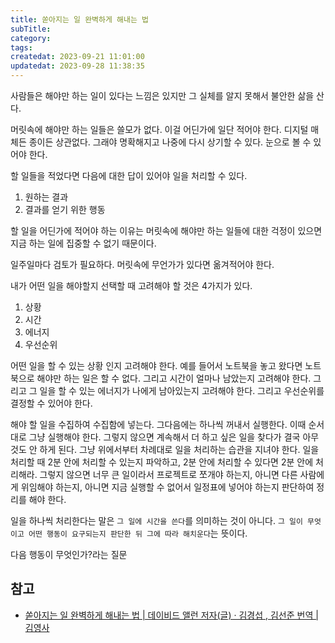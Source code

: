 ```yaml
---
title: 쏟아지는 일 완벽하게 해내는 법
subTitle:
category:
tags:
createdat: 2023-09-21 11:01:00
updatedat: 2023-09-28 11:38:35
---
```


사람들은 해야만 하는 일이 있다는 느낌은 있지만 그 실체를 알지 못해서 불안한 삶을
산다.  

머릿속에 해야만 하는 일들은 쓸모가 없다. 이걸 어딘가에 일단 적어야 한다. 디지털
매체든 종이든 상관없다. 그래야 명확해지고 나중에 다시 상기할 수 있다. 눈으로 볼
수 있어야 한다.  

할 일들을 적었다면 다음에 대한 답이 있어야 일을 처리할 수 있다.
1. 원하는 결과
2. 결과를 얻기 위한 행동

할 일을 어딘가에 적어야 하는 이유는 머릿속에 해야만 하는 일들에 대한 걱정이
있으면 지금 하는 일에 집중할 수 없기 때문이다.

일주일마다 검토가 필요하다. 머릿속에 무언가가 있다면 옮겨적어야 한다.

내가 어떤 일을 해야할지 선택할 때 고려해야 할 것은 4가지가 있다.
1. 상황
2. 시간
3. 에너지
4. 우선순위

어떤 일을 할 수 있는 상황 인지 고려해야 한다. 예를 들어서 노트북을 놓고 왔다면
노트북으로 해야만 하는 일은 할 수 없다. 그리고 시간이 얼마나 남았는지 고려해야
한다. 그리고 그 일을 할 수 있는 에너지가 나에게 남아있는지 고려해야 한다. 그리고
우선순위를 결정할 수 있어야 한다.

해야 할 일을 수집하여 수집함에 넣는다. 그다음에는 하나씩 꺼내서 실행한다. 이때
순서대로 그냥 실행해야 한다. 그렇지 않으면 계속해서 더 하고 싶은 일을 찾다가
결국 아무것도 안 하게 된다. 그냥 위에서부터 차례대로 일을 처리하는 습관을 지녀야
한다. 일을 처리할 때 2분 안에 처리할 수 있는지 파악하고, 2분 안에 처리할 수
있다면 2분 안에 처리해라. 그렇지 않으면 너무 큰 일이라서 프로젝트로 쪼개야
하는지, 아니면 다른 사람에게 위임해야 하는지, 아니면 지금 실행할 수 없어서
일정표에 넣어야 하는지 판단하여 정리를 해야 한다.  

일을 하나씩 처리한다는 말은 `그 일에 시간을 쓴다`를 의미하는 것이 아니다. `그
일이 무엇이고 어떤 행동이 요구되는지 판단한 뒤 그에 따라 해치운다`는 뜻이다.  

다음 행동이 무엇인가?라는 질문

## 참고

- [쏟아지는 일 완벽하게 해내는 법 \| 데이비드 앨런 저자(글) · 김경섭 , 김선준 번역 \| 김영사](https://product.kyobobook.co.kr/detail/S000000597295)

